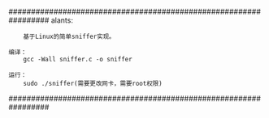 #################################################################
	alants:	
	
		基于Linux的简单sniffer实现。			
	
	编译：								
		gcc -Wall sniffer.c -o sniffer			
	
	运行：							
		sudo ./sniffer(需要更改网卡，需要root权限)	
								
#################################################################
